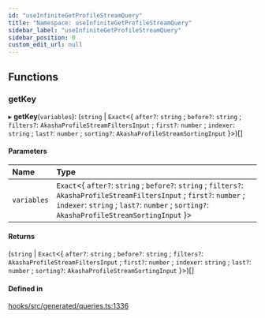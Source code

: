 ```yaml
---
id: "useInfiniteGetProfileStreamQuery"
title: "Namespace: useInfiniteGetProfileStreamQuery"
sidebar_label: "useInfiniteGetProfileStreamQuery"
sidebar_position: 0
custom_edit_url: null
---
```


## Functions

### getKey

▸ **getKey**(`variables`): (`string` \| `Exact`<{ `after?`: `string` ; `before?`: `string` ; `filters?`: `AkashaProfileStreamFiltersInput` ; `first?`: `number` ; `indexer`: `string` ; `last?`: `number` ; `sorting?`: `AkashaProfileStreamSortingInput`  }\>)[]

#### Parameters

| Name | Type |
| :------ | :------ |
| `variables` | `Exact`<{ `after?`: `string` ; `before?`: `string` ; `filters?`: `AkashaProfileStreamFiltersInput` ; `first?`: `number` ; `indexer`: `string` ; `last?`: `number` ; `sorting?`: `AkashaProfileStreamSortingInput`  }\> |

#### Returns

(`string` \| `Exact`<{ `after?`: `string` ; `before?`: `string` ; `filters?`: `AkashaProfileStreamFiltersInput` ; `first?`: `number` ; `indexer`: `string` ; `last?`: `number` ; `sorting?`: `AkashaProfileStreamSortingInput`  }\>)[]

#### Defined in

[hooks/src/generated/queries.ts:1336](https://github.com/AKASHAorg/akasha-core/blob/6ca157f7/libs/hooks/src/generated/queries.ts#L1336)
